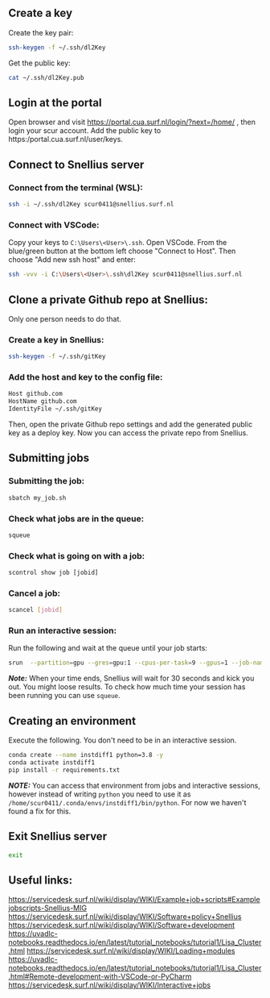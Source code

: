 ## Create a key
Create the key pair:
```bash
ssh-keygen -f ~/.ssh/dl2Key
```
Get the public key:
```bash
cat ~/.ssh/dl2Key.pub
```
## Login at the portal
Open browser and visit https://portal.cua.surf.nl/login/?next=/home/ , then login your scur account. 
Add the public key to https:/portal.cua.surf.nl/user/keys.

## Connect to Snellius server

### Connect from the terminal (WSL):
```bash
ssh -i ~/.ssh/dl2Key scur0411@snellius.surf.nl
```
### Connect with VSCode:
Copy your keys to `C:\Users\<User>\.ssh`. Open VSCode. From the blue/green button at the bottom left choose "Connect to Host". Then choose "Add new ssh host" and enter:
```bash
ssh -vvv -i C:\Users\<User>\.ssh\dl2Key scur0411@snellius.surf.nl
```

## Clone a private Github repo at Snellius:

Only one person needs to do that.

### Create a key in Snellius:
```bash
ssh-keygen -f ~/.ssh/gitKey
```

### Add the host and key to the config file:
```bash
Host github.com
HostName github.com
IdentityFile ~/.ssh/gitKey
```

Then, open the private Github repo settings and add the generated public key as a deploy key. Now you can access the private repo from Snellius.

## Submitting jobs

### Submitting the job:
```bash
sbatch my_job.sh
```

### Check what jobs are in the queue:
```bash
squeue
```

### Check what is going on with a job:
```bash
scontrol show job [jobid]
```

### Cancel a job:
```bash
scancel [jobid]
```

### Run an interactive session:
Run the following and wait at the queue until your job starts:
```bash
srun  --partition=gpu --gres=gpu:1 --cpus-per-task=9 --gpus=1 --job-name=Interactive --ntasks=1 --time=01:00:00 --mem=32000M --pty /bin/bash
```

***Note:*** When your time ends, Snellius will wait for 30 seconds and kick you out. You might loose results. To check how much time your session has been running you can use `squeue`.

## Creating an environment
Execute the following. You don't need to be in an interactive session.
```bash
conda create --name instdiff1 python=3.8 -y
conda activate instdiff1
pip install -r requirements.txt
```

***NOTE:*** You can access that environment from jobs and interactive sessions, however instead of writing `python` you need to use it as `/home/scur0411/.conda/envs/instdiff1/bin/python`. For now we haven't found a fix for this.

## Exit Snellius server
```bash
exit
```

## Useful links: 
https://servicedesk.surf.nl/wiki/display/WIKI/Example+job+scripts#Examplejobscripts-Snellius-MIG
https://servicedesk.surf.nl/wiki/display/WIKI/Software+policy+Snellius
https://servicedesk.surf.nl/wiki/display/WIKI/Software+development
https://uvadlc-notebooks.readthedocs.io/en/latest/tutorial_notebooks/tutorial1/Lisa_Cluster.html
https://servicedesk.surf.nl/wiki/display/WIKI/Loading+modules
https://uvadlc-notebooks.readthedocs.io/en/latest/tutorial_notebooks/tutorial1/Lisa_Cluster.html#Remote-development-with-VSCode-or-PyCharm
https://servicedesk.surf.nl/wiki/display/WIKI/Interactive+jobs
